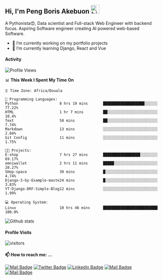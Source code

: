  ## Hi, I'm Peng Boris Akebuon <img src="https://user-images.githubusercontent.com/1303154/88677602-1635ba80-d120-11ea-84d8-d263ba5fc3c0.gif" width="28px" alt="hi">

 A Pythonista😍, Data scientist and Full-stack Web Engineer with backend focus. Aspiring Software engineer creating AI powered web-based Software.
- 🔭 I’m currently working on my portfolio projects
- 🌱 I’m currently learning Django, React and Vue

#### Activity
<!--START_SECTION:waka-->
![Profile Views](http://img.shields.io/badge/Profile%20Views-20-blue)

📊 **This Week I Spent My Time On** 

```text
⌚︎ Time Zone: Africa/Douala

💬 Programming Languages: 
Python                   8 hrs 19 mins       ███████████████████░░░░░░   77.22% 
HTML                     1 hr 7 mins         ██░░░░░░░░░░░░░░░░░░░░░░░   10.4% 
Text                     50 mins             ██░░░░░░░░░░░░░░░░░░░░░░░   7.74% 
Markdown                 13 mins             ░░░░░░░░░░░░░░░░░░░░░░░░░   2.04% 
Git Config               11 mins             ░░░░░░░░░░░░░░░░░░░░░░░░░   1.75%

🐱‍💻 Projects: 
E-shop                   7 hrs 27 mins       █████████████████░░░░░░░░   69.17% 
omniwallet               2 hrs 11 mins       █████░░░░░░░░░░░░░░░░░░░░   20.27% 
SHop-space               30 mins             █░░░░░░░░░░░░░░░░░░░░░░░░   4.74% 
Django-3-by-Example-maste24 mins             █░░░░░░░░░░░░░░░░░░░░░░░░   3.83% 
YT-Django-DRF-Simple-Blog12 mins             ░░░░░░░░░░░░░░░░░░░░░░░░░   1.99%

💻 Operating System: 
Linux                    10 hrs 46 mins      █████████████████████████   100.0%

```


<!--END_SECTION:waka-->


![Github stats](https://github-readme-stats.vercel.app/api?username=itzomen&theme=vue&show_icons=true&count_private=true)
 
 #### Profile Visits 

![visitors](https://visitor-badge.glitch.me/badge?page_id=itzomen)

#### 📫 How to reach me: ...

[![Mail Badge](https://img.shields.io/badge/-itzomen-c0392b?style=flat&labelColor=c0392b&logo=gmail&logoColor=white)](mailto:peng.akebuon2468@gmail.com)
[![Twitter Badge](https://img.shields.io/badge/-@itz_an_omen-1ca0f1?style=flat&labelColor=1ca0f1&logo=twitter&logoColor=white&link=https://twitter.com/itz_an_omen)](https://twitter.com/itz_an_omen/) [![Linkedin Badge](https://img.shields.io/badge/-Peng_Boris_Akebuon-0e76a8?style=flat&labelColor=0e76a8&logo=linkedin&logoColor=white)](https://www.linkedin.com/in/peng-boris-akebuon-0b8ba0195/)
 [![Mail Badge](https://img.shields.io/badge/-Academy_Omen-e74c3c?style=flat&labelColor=e74c3c&logo=youtube&logoColor=white)](https://https://www.youtube.com/channel/UCknaAfNfqKQDQFnqP2zMA6A?view_as=subscriber)  [![Mail Badge](https://img.shields.io/badge/-@itz_an_omen-405DE6?style=flat&labelColor=5851DB&logo=instagram&logoColor=white)](https://instagram.com/itz_an_omen)
